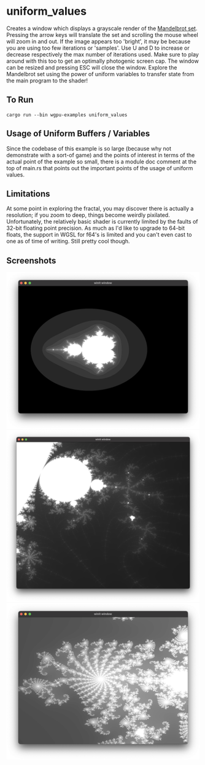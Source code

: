 # uniform_values

Creates a window which displays a grayscale render of the [Mandelbrot set](https://en.wikipedia.org/wiki/Mandelbrot_set). Pressing the arrow keys will translate the set and scrolling the mouse wheel will zoom in and out. If the image appears too 'bright', it may be because you are using too few iterations or 'samples'. Use U and D to increase or decrease respectively the max number of iterations used. Make sure to play around with this too to get an optimally photogenic screen cap. The window can be resized and pressing ESC will close the window. Explore the Mandelbrot set using the power of uniform variables to transfer state from the main program to the shader!

## To Run

```
cargo run --bin wgpu-examples uniform_values
```

## Usage of Uniform Buffers / Variables

Since the codebase of this example is so large (because why not demonstrate with a sort-of game) and the points of interest in terms of the actual point of the example so small, there is a module doc comment at the top of main.rs that points out the important points of the usage of uniform values.

## Limitations
At some point in exploring the fractal, you may discover there is actually a resolution; if you zoom to deep, things become weirdly pixilated. Unfortunately, the relatively basic shader is currently limited by the faults of 32-bit floating point precision. As much as I'd like to upgrade to 64-bit floats, the support in WGSL for f64's is limited and you can't even cast to one as of time of writing. Still pretty cool though.

## Screenshots

![On load](screenshot1.png)
![Zoomed in](screenshot2.png)
![A different part zoomed in](screenshot3.png)